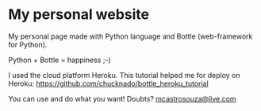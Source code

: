 # My personal website
My personal page made with Python language and Bottle (web-framework for Python). 

Python + Bottle = happiness ;-)

I used the cloud platform Heroku. This tutorial helped me for deploy on Heroku: https://github.com/chucknado/bottle_heroku_tutorial

You can use and do what you want! Doubts? mcastrosouza@live.com